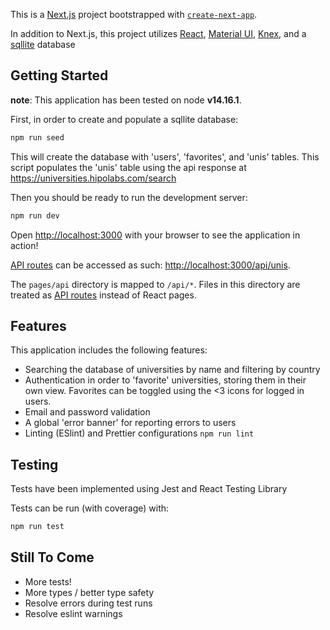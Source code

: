 This is a [Next.js](https://nextjs.org/) project bootstrapped with [`create-next-app`](https://github.com/vercel/next.js/tree/canary/packages/create-next-app).

In addition to Next.js, this project utilizes [React](https://reactjs.org/), [Material UI](https://material-ui.com/), [Knex](https://knexjs.org/), and a [sqllite](https://www.sqlite.org/index.html) database

## Getting Started
**note**: This application has been tested on node **v14.16.1**.

First, in order to create and populate a sqllite database:

```bash
npm run seed
```

This will create the database with 'users', 'favorites', and 'unis' tables. This script populates the 'unis' table using the api response at https://universities.hipolabs.com/search

Then you should be ready to run the development server:

```bash
npm run dev
```

Open [http://localhost:3000](http://localhost:3000) with your browser to see the application in action!


[API routes](https://nextjs.org/docs/api-routes/introduction) can be accessed as such: [http://localhost:3000/api/unis](http://localhost:3000/api/unis).

The `pages/api` directory is mapped to `/api/*`. Files in this directory are treated as [API routes](https://nextjs.org/docs/api-routes/introduction) instead of React pages.

## Features
This application includes the following features: 
- Searching the database of universities by name and filtering by country
- Authentication in order to 'favorite' universities, storing them in their own view. Favorites can be toggled using the <3 icons for logged in users. 
- Email and password validation 
- A global 'error banner' for reporting errors to users
- Linting (ESlint) and Prettier configurations ```npm run lint```

## Testing
Tests have been implemented using Jest and React Testing Library

Tests can be run (with coverage) with: 
```bash
npm run test
```

## Still To Come
- More tests!
- More types / better type safety
- Resolve errors during test runs
- Resolve eslint warnings
